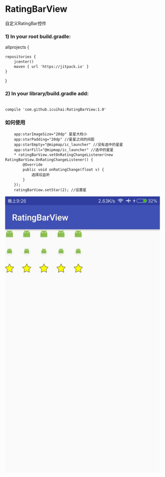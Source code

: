 # RatingBarView
自定义RatingBar控件
### 1) In your root build.gradle:
allprojects {

    repositories {
        jcenter()
        maven { url 'https://jitpack.io' }
    }
}
### 2) In your library/build.gradle add:
<pre><code>
compile 'com.github.icuihai:RatingBarView:1.0'
</code></pre>
### 如何使用
        app:starImageSize="20dp" 星星大校小
        app:starPadding="20dp" //星星之间的间距
        app:starEmpty="@mipmap/ic_launcher" //没有选中的星星
        app:starFill="@mipmap/ic_launcher" //选中的星星
        * ratingBarView.setOnRatingChangeListener(new RatingBarView.OnRatingChangeListener() {
            @Override
            public void onRatingChange(float v) {
                选择后监听
            }
        });
        ratingBarView.setStar(2); //设置星
![image](https://github.com/icuihai/RatingBarView/raw/master/img/star.png)
